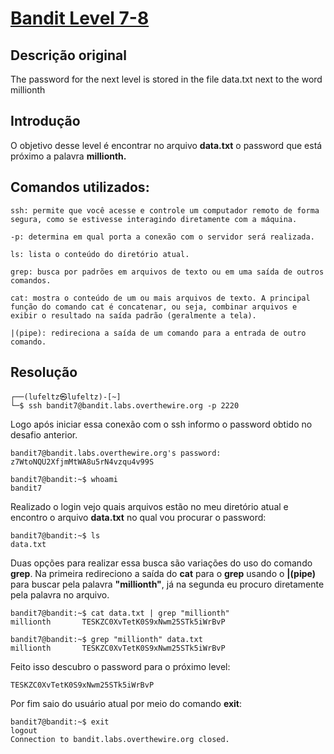 # [Bandit Level 7-8](https://overthewire.org/wargames/bandit/bandit8.html)

## Descrição original
The password for the next level is stored in the file data.txt next to the word millionth


## Introdução
O objetivo desse level é encontrar no arquivo **data.txt** o password que está próximo a palavra **millionth.**


## Comandos utilizados:

```
ssh: permite que você acesse e controle um computador remoto de forma segura, como se estivesse interagindo diretamente com a máquina.

-p: determina em qual porta a conexão com o servidor será realizada.
```

```
ls: lista o conteúdo do diretório atual.
```

```
grep: busca por padrões em arquivos de texto ou em uma saída de outros comandos.
```

```
cat: mostra o conteúdo de um ou mais arquivos de texto. A principal função do comando cat é concatenar, ou seja, combinar arquivos e exibir o resultado na saída padrão (geralmente a tela).
```

```
|(pipe): redireciona a saída de um comando para a entrada de outro comando.
```

## Resolução

```
┌──(lufeltz㉿lufeltz)-[~]
└─$ ssh bandit7@bandit.labs.overthewire.org -p 2220
```

Logo após iniciar essa conexão com o ssh informo o password obtido no desafio anterior.

```
bandit7@bandit.labs.overthewire.org's password: z7WtoNQU2XfjmMtWA8u5rN4vzqu4v99S
```

```console
bandit7@bandit:~$ whoami
bandit7
```

Realizado o login vejo quais arquivos estão no meu diretório atual e encontro o arquivo **data.txt** no qual vou procurar o password:

```console
bandit7@bandit:~$ ls
data.txt
```

Duas opções para realizar essa busca são variações do uso do comando **grep**. Na primeira redireciono a saída do **cat** para o **grep** usando o **|(pipe)** para buscar pela palavra **"millionth"**, já na segunda eu procuro diretamente pela palavra no arquivo.

```console
bandit7@bandit:~$ cat data.txt | grep "millionth"
millionth       TESKZC0XvTetK0S9xNwm25STk5iWrBvP
```
```console
bandit7@bandit:~$ grep "millionth" data.txt 
millionth       TESKZC0XvTetK0S9xNwm25STk5iWrBvP
```

Feito isso descubro o password para o próximo level:

    TESKZC0XvTetK0S9xNwm25STk5iWrBvP

Por fim saio do usuário atual por meio do comando **exit**:

```console
bandit7@bandit:~$ exit
logout
Connection to bandit.labs.overthewire.org closed.
```
